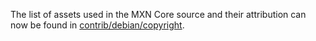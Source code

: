 The list of assets used in the MXN Core source and their attribution can now be found in [contrib/debian/copyright](../contrib/debian/copyright).
